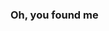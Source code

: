 ### Oh, you found me

<!--
Hello, my name is TES.
I develop programs in JS, haxe, and csharp.
Currently I am working on an upcoming Half-Life Alyx inspired VR game.
Check out some of my discord bots, too.
Also, I'm programming a website (it will be pog)
-->
